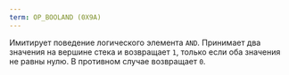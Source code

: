 ```yaml
---
term: OP_BOOLAND (0X9A)
---
```


Имитирует поведение логического элемента `AND`. Принимает два значения на вершине стека и возвращает `1`, только если оба значения не равны нулю. В противном случае возвращает `0`.